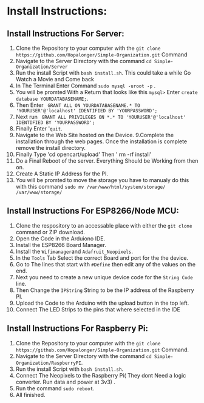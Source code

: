 # Install Instructions:
## Install Instructions For Server:
1. Clone the Repository to your computer with the `git clone https://github.com/Hopalonger/Simple-Organization.git` Command
2. Navigate to the Server Directory with the command `cd Simple-Organization/Server`
3. Run the install Script with `bash install.sh`. This could take a while Go Watch a Movie and Come back
4. In The Terminal Enter Command `sudo mysql -uroot -p` .
5. You will be promted With a Return that looks like this `mysql>` Enter `create database YOURDATABASENAME;`.
6. Then Enter ` GRANT ALL ON YOURDATABASENAME.* TO 'YOURUSER'@'localhost' IDENTIFIED BY 'YOURPASSWORD';`
7. Next run ` GRANT ALL PRIVILEGES ON *.* TO 'YOURUSER'@'localhost' IDENTIFIED BY 'YOURPASSWORD';`
7. Finally Enter '`quit`.
8. Navigate to the Web Site hosted on the Device.
9.Complete the installation through the web pages. Once the installation is complete remove the install directory.
10. Finally Type 'cd opencart/upload' Then ' rm -rf install'
11. Do a Final Reboot of the server. Everything Should be Working from then on. 
12. Create A Static IP Address for the PI.
12. You will be promted to move the storage you have to manualy do this with this command `sudo mv /var/www/html/system/storage/ /var/www/storage/`

## Install Instructions For ESP8266/Node MCU:
1. Clone the respository to an accessable place with either the `git clone` command or ZIP download. 
2. Open the Code in the Arduiono IDE.
3. Install the ESP8266 Board Manager.
4. Install the `Wifimanager`and `Adafruit_Neopixels`.
5. In the `Tools` Tab Select the correct Board and port for the the device.
6. Go to The lines that start with `#Define` then edit any of the values on the end.
7. Next you need to create a new unique device code for the `String Code` line.
8. Then Change the `IPString` String to be the IP address of the Raspberry PI.
9. Upload the Code to the Arduino with the upload button in the top left.
10. Connect The LED Strips to the pins that where selected in the IDE 

## Install Instructions For Raspberry Pi:
1. Clone the Repository to your computer with the `git clone https://github.com/Hopalonger/Simple-Organization.git` Command.
2. Navigate to the Server Directory with the command `cd Simple-Organization/RaspberryPI`.
3. Run the install Script with `bash install.sh`.
4. Connect The Neopixels to the Raspberry Pi( They dont Need a logic converter. Run data and power at 3v3) .
5. Run the command `sudo reboot`.
6. All finished.
